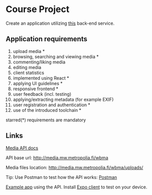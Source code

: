 # Course Project

Create an application utilizing [this](http://media.mw.metropolia.fi/wbma/docs/) back-end service.

## Application requirements

1. upload media *
2. browsing, searching and viewing media *
3. commenting/liking media
4. editing media
5. client statistics
6. implemented using React *
7. applying UI guidelines *
8. responsive frontend *
9. user feedback (incl. testing)
10. applying/extracting metadata (for example EXIF)
11. user registration and authentication *
12. use of the introduced toolchain *

starred(*) requirements are mandatory

## Links

[Media API docs](http://media.mw.metropolia.fi/wbma/docs/)

API base url: http://media.mw.metropolia.fi/wbma

Media files location: http://media.mw.metropolia.fi/wbma/uploads/

Tip: Use Postman to test how the API works: [Postman](https://www.getpostman.com/)

[Example app](https://expo.io/@ilkkamtk/projects/MyApp) using the API. Install [Expo client](https://expo.io/@ilkkamtk/projects/MyApp) to test on your device.
